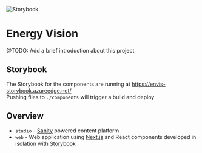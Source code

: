 ![Storybook](https://github.com/equinor/energyvision/workflows/Upload%20storybook%20to%20Azure%20blob%20storage/badge.svg)

# Energy Vision

@TODO: Add a brief introduction about this project

## Storybook

The Storybook for the components are running at https://envis-storybook.azureedge.net/  
Pushing files to `./components` will trigger a build and deploy

## Overview

- `studio` - [Sanity](https://www.sanity.io/) powered content platform.
- `web` - Web application using [Next.js](https://nextjs.org/) and React components developed in isolation with [Storybook](https://storybook.js.org/)
